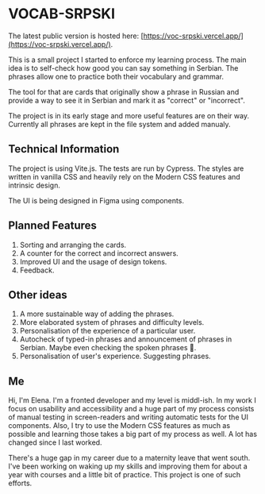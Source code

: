 # VOCAB-SRPSKI

The latest public version is hosted here: [https://voc-srpski.vercel.app/](https://voc-srpski.vercel.app/).

This is a small project I started to enforce my learning process. The main idea is to self-check how good you can say something in Serbian. The phrases allow one to practice both their vocabulary and grammar.

The tool for that are cards that originally show a phrase in Russian and provide a way to see it in Serbian and mark it as "correct" or "incorrect".

The project is in its early stage and more useful features are on their way. Currently all phrases are kept in the file system and added manualy.

## Technical Information
The project is using Vite.js. The tests are run by Cypress. The styles are written in vanilla CSS and heavily rely on the Modern CSS features and intrinsic design.

The UI is being designed in Figma using components.

## Planned Features
1. Sorting and arranging the cards.
2. A counter for the correct and incorrect answers.
3. Improved UI and the usage of design tokens.
4. Feedback.

## Other ideas
1. A more sustainable way of adding the phrases.
2. More elaborated system of phrases and difficulty levels.
3. Personalisation of the experience of a particular user.
4. Autocheck of typed-in phrases and announcement of phrases in Serbian. Maybe even checking the spoken phrases 🫢.
5. Personalisation of user's experience. Suggesting phrases.

## Me
Hi, I'm Elena. I'm a fronted developer and my level is middl-ish. In my work I focus on usability and accessibility and a huge part of my process consists of manual testing in screen-readers and writing automatic tests for the UI components. Also, I try to use the Modern CSS features as much as possible and learning those takes a big part of my process as well. A lot has changed since I last worked.

There's a huge gap in my career due to a maternity leave that went south. I've been working on waking up my skills and improving them for about a year with courses and a little bit of practice. This project is one of such efforts.
